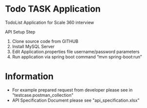 # Todo TASK Application
TodoList Application for Scale 360 interview

API Setup Step
1.	Clone source code from GITHUB
2.	Install MySQL Server
3.	Edit Application.properties file username/password parameters
4.	Run application via spring boot command “mvn spring-boot:run”

# Information
- For example prepared request from developer please see in "testcase.postman_collection" 
- API Specification Document please see "api_specification.xlsx" 
